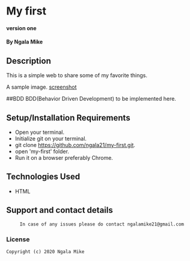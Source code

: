# My first
#### version one

#### By **Ngala Mike**

## Description
This is a simple web to share some of my favorite things. 

A sample image.
[screenshot](Screenshot.png)

##BDD
BDD(Behavior Driven Development) to be implemented here.


## Setup/Installation Requirements
- Open your terminal.
- Initialize git on your terminal.
- git clone <https://github.com/ngala21/my-first.git>.
- open 'my-first' folder.
- Run it on a browser preferably Chrome.



## Technologies Used
- HTML

## Support and contact details

         In case of any issues please do contact ngalamike21@gmail.com
         
### License

    Copyright (c) 2020 Ngala Mike
